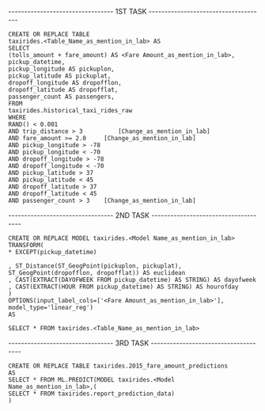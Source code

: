 --------------------------------- 1ST TASK -------------------------------------

```
CREATE OR REPLACE TABLE
taxirides.<Table_Name_as_mention_in_lab> AS
SELECT
(tolls_amount + fare_amount) AS <Fare Amount_as_mention_in_lab>,
pickup_datetime,
pickup_longitude AS pickuplon,
pickup_latitude AS pickuplat,
dropoff_longitude AS dropofflon,
dropoff_latitude AS dropofflat,
passenger_count AS passengers,
FROM
taxirides.historical_taxi_rides_raw
WHERE
RAND() < 0.001
AND trip_distance > 3          [Change_as_mention_in_lab]
AND fare_amount >= 2.0     [Change_as_mention_in_lab]
AND pickup_longitude > -78
AND pickup_longitude < -70
AND dropoff_longitude > -78
AND dropoff_longitude < -70
AND pickup_latitude > 37
AND pickup_latitude < 45
AND dropoff_latitude > 37
AND dropoff_latitude < 45
AND passenger_count > 3    [Change_as_mention_in_lab]
``` 
  
--------------------------------- 2ND TASK -------------------------------------
 
```  
CREATE OR REPLACE MODEL taxirides.<Model Name_as_mention_in_lab>
TRANSFORM(
* EXCEPT(pickup_datetime)
 
, ST_Distance(ST_GeogPoint(pickuplon, pickuplat), ST_GeogPoint(dropofflon, dropofflat)) AS euclidean
, CAST(EXTRACT(DAYOFWEEK FROM pickup_datetime) AS STRING) AS dayofweek
, CAST(EXTRACT(HOUR FROM pickup_datetime) AS STRING) AS hourofday
)
OPTIONS(input_label_cols=['<Fare Amount_as_mention_in_lab>'], model_type='linear_reg')
AS
 
SELECT * FROM taxirides.<Table_Name_as_mention_in_lab>
```

--------------------------------- 3RD TASK -------------------------------------

```
CREATE OR REPLACE TABLE taxirides.2015_fare_amount_predictions
AS
SELECT * FROM ML.PREDICT(MODEL taxirides.<Model Name_as_mention_in_lab>,(
SELECT * FROM taxirides.report_prediction_data)
)
```
